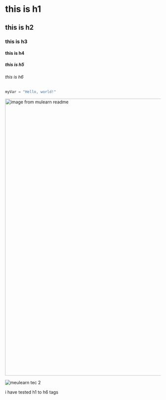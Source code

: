 # this is h1
## this is h2
### this is h3
#### this is h4
##### this is h5
###### this is h6

``` python
myVar = "Hello, world!"
```

<img width="896" height="896" alt="image from mulearn readme" src="https://github.com/user-attachments/assets/df2bd4b9-e941-4e80-bd8e-1c670bb99d5b" />

![meulearn tec 2](https://github.com/user-attachments/assets/d9072432-d686-4619-b2c2-937597361b51)



i have tested h1 to h6 tags




